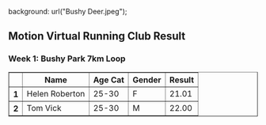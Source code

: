 background: url("Bushy Deer.jpeg");

## Motion Virtual Running Club Result
### Week 1: Bushy Park 7km Loop

<table border="1" class="dataframe">
  <thead>
    <tr style="text-align: centre;">
      <th></th>
      <th>Name</th>
      <th>Age Cat</th>
      <th>Gender</th>
      <th>Result</th>
    </tr>
  </thead>
  <tbody>
    <tr>
      <th>1</th>
      <td>Helen Roberton</td>
      <td>25-30</td>
      <td>F</td>
      <td>21.01</td>
    </tr>
    <tr>
      <th>2</th>
      <td>Tom Vick</td>
      <td>25-30</td>
      <td>M</td>
      <td>22.00</td>
    </tr>
  </tbody>
</table>

  
